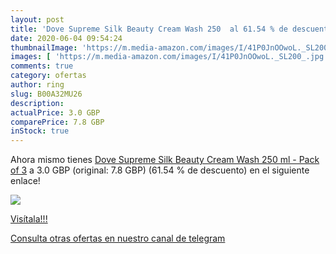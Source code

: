 ```yaml
---
layout: post
title: 'Dove Supreme Silk Beauty Cream Wash 250  al 61.54 % de descuento'
date: 2020-06-04 09:54:24
thumbnailImage: 'https://m.media-amazon.com/images/I/41P0JnOOwoL._SL200_.jpg'
images: [ 'https://m.media-amazon.com/images/I/41P0JnOOwoL._SL200_.jpg' ]
comments: true
category: ofertas
author: ring
slug: B00A32MU26
description:
actualPrice: 3.0 GBP
comparePrice: 7.8 GBP
inStock: true
---
```


Ahora mismo tienes [Dove Supreme Silk Beauty Cream Wash 250 ml - Pack of 3](https://www.amazon.com/dp/B00A32MU26/?tag=redken08-20) a 3.0 GBP (original: 7.8 GBP) (61.54 %  de descuento) en el siguiente enlace!

[![](https://m.media-amazon.com/images/I/41P0JnOOwoL._SL200_.jpg)](https://www.amazon.com/dp/B00A32MU26/?tag=redken08-20)

[Visítala!!!](https://www.amazon.com/dp/B00A32MU26/?tag=redken08-20)

[Consulta otras ofertas en nuestro canal de telegram](https://t.me/s/ofertas25)
